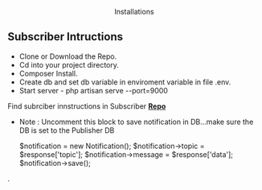 <p align="center">Installations</p>

## Subscriber Intructions

- Clone or Download the Repo.
- Cd into your project directory.
- Composer Install.
- Create db and set db variable in enviroment variable in file .env.
- Start server - php artisan serve --port=9000

Find subrciber innstructions in Subscriber **[Repo](https://github.com/seyiAjibola/maxibuy-publisher.git)**

- Note : Uncomment this block to save notification in DB...make sure the DB is set to the Publisher DB

    $notification = new Notification();
    $notification->topic = $response['topic'];
    $notification->message = $response['data'];
    $notification->save();
    

.
